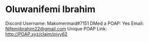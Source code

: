 # Oluwanifemi Ibrahim

Discord Username: Makomermaid#7151
DMed a POAP: Yes
Email: Nifemiibrahim22@gmail.com
Unique POAP Link: http://POAP.xyz/claim/pjvy62